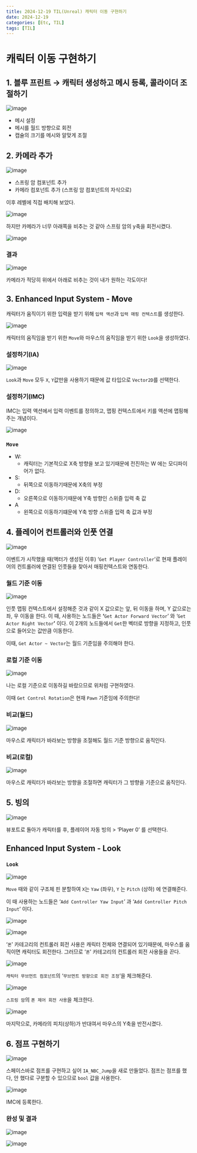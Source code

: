 ```yaml
---
title: 2024-12-19 TIL(Unreal) 캐릭터 이동 구현하기
date: 2024-12-19
categories: [Etc, TIL]
tags: [TIL]
---
```

# 캐릭터 이동 구현하기

## 1. 블루 프린트 → 캐릭터 생성하고 메시 등록, 콜라이더 조절하기

![image](https://github.com/user-attachments/assets/242f1f80-51af-4ea0-ad23-1cd47829ddcf)

- 메시 설정
- 메시를 월드 방향으로 회전
- 캡슐의 크기를 메시와 알맞게 조절

## 2. 카메라 추가

![image](https://github.com/user-attachments/assets/2e0a6626-6dd9-4742-91bb-0adf3a37c363)

- 스프링 암 컴포넌트 추가
- 카메라 컴포넌트 추가 (스프링 암 컴포넌트의 자식으로)

이후 레벨에 직접 배치해 보았다.

![image](https://github.com/user-attachments/assets/916ab8d3-5093-468f-8a9b-f4ef5ae2a6f5)

하지만 카메라가 너무 아래쪽을 비추는 것 같아 스프링 암의 y축을 회전시켰다.

![image](https://github.com/user-attachments/assets/bdc75a55-9c91-4cab-bc8f-9d4239fca8e0)

### 결과

![image](https://github.com/user-attachments/assets/92dce74e-c34f-464a-9056-dd4d476791a1)

카메라가 적당히 위에서 아래로 비추는 것이 내가 원하는 각도이다!

## 3. Enhanced Input System - Move

캐릭터가 움직이기 위한 입력을 받기 위해 `입력 액션`과 `입력 매핑 컨텍스트`를 생성한다.

![image](https://github.com/user-attachments/assets/eccca1a0-ead1-4f0d-91ed-21737e546067)

캐릭터의 움직임을 받기 위한 `Move`와 마우스의 움직임을 받기 위한 `Look`을 생성하였다.

### 설정하기(IA)

![image](https://github.com/user-attachments/assets/0945a9b6-4cbf-44d0-aa20-7a8e53f8d1ba)

`Look`과 `Move` 모두 `X`, `Y`값만을 사용하기 때문에 값 타입으로 `Vector2D`를 선택한다.

### 설정하기(IMC)

IMC는 입력 액션에서 입력 이벤트를 정의하고, 맵핑 컨텍스트에서 키를 액션에 맵핑해주는 개념이다.

![image](https://github.com/user-attachments/assets/3a27fd22-8aa6-445b-871d-00db48d3c49b)

### `Move`

- W:
    - 캐릭터는 기본적으로 X축 방향을 보고 있기때문에 전진하는 W 에는 모디파이어가 없다.
- S:
    - 뒤쪽으로 이동하기때문에 X축의 부정
- D:
    - 오른쪽으로 이동하기때문에 Y축 방향인 스위즐 입력 축 값
- A
    - 왼쪽으로 이동하기떄문에 Y축 방향 스위즐 입력 축 값과 부정

## 4. 플레이어 컨트롤러와 인풋 연결

![image](https://github.com/user-attachments/assets/4b3e07e6-450d-457b-919a-b9610902b098)

이벤트가 시작했을 때(액터가 생성된 이후) ‘`Get Player Controller`’로 현재 플레이어의 컨트롤러에 연결된 인풋들을 찾아서 매핑컨텍스트와 연동한다.

### 월드 기준 이동

![image](https://s1.ezgif.com/tmp/ezgif-1-3f23549a24.gif)

인풋 맵핑 컨텍스트에서 설정해준 것과 같이 X 값으로는 앞, 뒤 이동을 하며, Y 값으로는 좌, 우 이동을 한다. 이 때, 사용하는 노드들은 **‘**`Get Actor Forward Vector`’ 와 ‘`Get Actor Right Vector`**’** 이다. 이 2개의 노드들에서  `Get`한 벡터로 방향을 지정하고, 인풋으로 들어오는 값만큼 이동한다.

이때, `Get Actor ~ Vector`는 월드 기준임을 주의해야 한다.

### 로컬 기준 이동

![image](https://s1.ezgif.com/tmp/ezgif-1-a10a84b581.gif)

나는 로컬 기준으로 이동하길 바랐으므로 위처럼 구현하였다.

이때 `Get Control Rotation`은 현재 `Pawn` 기준임에 주의한다!

### 비교(월드)

![image](https://file.notion.so/f/f/93aaec44-7b40-4638-8b80-1c37993e001a/fac9e975-36e2-4cf3-99a5-e0c13ca1e171/ezgif-5-2549063e20.gif?table=block&id=1611d1fe-905c-80e3-a874-ef3c51a6220e&spaceId=93aaec44-7b40-4638-8b80-1c37993e001a&expirationTimestamp=1734739200000&signature=qAzQ4OYlAey7tFk_NRNIt4-OKvDjTb1CwGrJ2sZMcTo)

마우스로 캐릭터가 바라보는 방향을 조절해도 월드 기준 방향으로 움직인다.

### 비교(로컬)

![image](https://file.notion.so/f/f/93aaec44-7b40-4638-8b80-1c37993e001a/a892bc14-958e-4ecb-bbe1-37738e301784/241219localmovement.gif?table=block&id=1611d1fe-905c-80f3-aeb9-f188c1956e2d&spaceId=93aaec44-7b40-4638-8b80-1c37993e001a&expirationTimestamp=1734739200000&signature=Ze-ifV7M8qOo80IJI4iBYXO1Mm4Rq8SyHa4RpFm-Rfw)

마우스로 캐릭터가 바라보는 방향을 조절하면 캐릭터가 그 방향을 기준으로 움직인다.

## 5. 빙의

![image](https://github.com/user-attachments/assets/f1ed6a32-3fa8-42aa-ab2d-b7be35bd24d8)

뷰포트로 돌아가 캐릭터를 후, 플레이어 자동 빙의 > ‘Player 0’ 를 선택한다.

## Enhanced Input System - Look

### `Look`

![image](https://github.com/user-attachments/assets/0ec6ca78-eeb4-4748-82ae-454aa3dbb9a6)

`Move` 때와 같이 구조체 핀 분할하여 `X`는 `Yaw` (좌우), `Y` 는 `Pitch` (상하) 에 연결해준다.

이 때 사용하는 노드들은 ‘`Add Controller Yaw Input`’ 과 ‘`Add Controller Pitch Input`’ 이다.

![image](https://github.com/user-attachments/assets/3f4b2202-b3ba-4140-817f-64307e6d5ea8)

![image](https://github.com/user-attachments/assets/aee6dc9b-8e63-4f03-9dc6-0794e4c597bd)

‘`폰`’ 카테고리의 컨트롤러 회전 사용은 캐릭터 전체와 연결되어 있기때문에, 마우스를 움직이면 캐릭터도 회전한다. 그러므로 ‘`폰`’ 카테고리의 컨트롤러 회전 사용들을 끈다.

![image](https://github.com/user-attachments/assets/67530528-f2a5-4733-a900-1d761c793465)

`캐릭터 무브먼트 컴포넌트`의 ‘`무브먼트 방향으로 회전 조정`’을 체크해준다.


![image](https://github.com/user-attachments/assets/906a9183-b5dc-4664-b123-6f3bac86b9da)

`스프링 암`의 `폰 제어 회전 사용`을 체크한다.


![image](https://github.com/user-attachments/assets/c10ea27f-0f03-40db-ba35-dcb945e6da57)

마지막으로, 카메라의 피치(상하)가 반대여서 마우스의 Y축을 반전시켰다.

## 6. 점프 구현하기

![image](https://github.com/user-attachments/assets/cc77413c-2195-4465-adbe-5af33efad116)

스페이스바로 점프를 구현하고 싶어 `IA_NBC_Jump`을 새로 만들었다. 점프는 점프를 했다, 안 했다로 구분할 수 있으므로 `bool` 값을 사용한다.

![image](https://github.com/user-attachments/assets/3bcadd3c-8f45-4080-8ac7-56db339cfc66)

IMC에 등록한다.

### 완성 및 결과

![image](https://github.com/user-attachments/assets/a9a38e6c-c0e3-41bd-b8dd-2f1aea3a6361)

![image](https://s1.ezgif.com/tmp/ezgif-1-6c7159cb85.gif)
